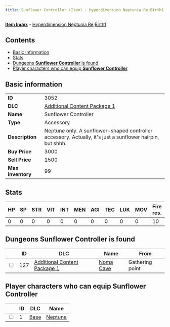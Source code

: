 ```yaml
---
title: Sunflower Controller (Item) - Hyperdimension Neptunia Re;Birth1
---
```


[**Item Index**](/neptunia/rb1/item/index.html) - [Hyperdimension Neptunia Re;Birth1](/neptunia/rb1)

## Contents

- [Basic information](#basic-information)
- [Stats](#stats)
- [Dungeons **Sunflower Controller** is found](#dungeons-sunflower-controller-is-found)
- [Player characters who can equip **Sunflower Controller**](#player-characters-who-can-equip-sunflower-controller)
## Basic information

|   |   |
| -- | -- |
| **ID** | 3052 |
| **DLC** | [Additional Content Package 1](/neptunia/rb1/dlc/10-pack1.html) |
| **Name** | Sunflower Controller |
| **Type** | Accessory |
| **Description** | Neptune only. A sunflower-shaped controller accessory. Actually, it's just a sunflower hairpin, but shhh. |
| **Buy Price** | 3000 |
| **Sell Price** | 1500 |
| **Max inventory** | 99 |


## Stats

| HP | SP | STR | VIT | INT | MEN | AGI | TEC | LUK | MOV | Fire res. | Ice res. | Wind res. | Lightning res. |
| -- | -- | --- | --- | --- | --- | --- | --- | --- | --- | --------- | -------- | --------- | -------------- |
| 0 | 0 | 0 | 0 | 0 | 0 | 0 | 0 | 0 | 0 | 10 | 0 | 0 | 0 |


## Dungeons **Sunflower Controller** is found

|    | ID | DLC | Name | From |
| -- | -- | --- | ---- | ---- |
| <input type="checkbox" id="rb1-dungeon-10-127" class="trackbox" /> | 127 | [Additional Content Package 1](/neptunia/rb1/dlc/10-pack1.html) | [Noma Cave](/neptunia/rb1/dungeon/10-127-noma-cave.html) | Gathering point |


## Player characters who can equip **Sunflower Controller**

|    | ID | DLC | Name |
| -- | -- | --- | ---- |
| <input type="checkbox" id="rb1-player-1-1" class="trackbox" /> | 1 | [Base](/neptunia/rb1/dlc/1-base.html) | [Neptune](/neptunia/rb1/player/1-1-neptune.html) |
